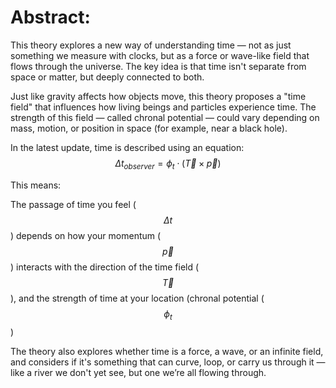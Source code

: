 # Abstract:

This theory explores a new way of understanding time — not as just something we measure with clocks, but as a force or wave-like field that flows through the universe. The key idea is that time isn't separate from space or matter, but deeply connected to both.

Just like gravity affects how objects move, this theory proposes a "time field" that influences how living beings and particles experience time. The strength of this field — called chronal potential — could vary depending on mass, motion, or position in space (for example, near a black hole).

In the latest update, time is described using an equation:
$$\Delta t_{observer} = \phi_t \cdot (\vec{T} \times \vec{p})$$

This means:

The passage of time you feel ($$\Delta t$$) depends on how your momentum ($$\vec{p}$$) interacts with the direction of the time field ($$\vec{T}$$), and the strength of time at your location (chronal potential ($$\phi_t$$)

The theory also explores whether time is a force, a wave, or an infinite field, and considers if it's something that can curve, loop, or carry us through it — like a river we don't yet see, but one we’re all flowing through.
